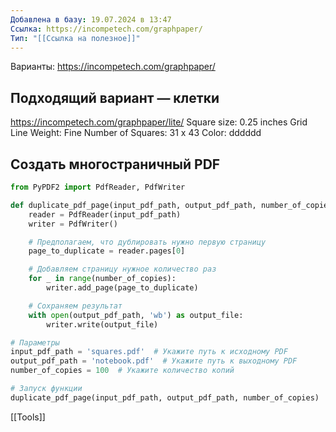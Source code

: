 ```yaml
---
Добавлена в базу: 19.07.2024 в 13:47
Ссылка: https://incompetech.com/graphpaper/
Тип: "[[Ссылка на полезное]]"
---
```

Варианты: https://incompetech.com/graphpaper/

## Подходящий вариант — клетки

https://incompetech.com/graphpaper/lite/
Square size: 0.25 inches
Grid Line Weight: Fine
Number of Squares: 31 x 43
Color: dddddd

## Создать многостраничный PDF

```python
from PyPDF2 import PdfReader, PdfWriter

def duplicate_pdf_page(input_pdf_path, output_pdf_path, number_of_copies):
    reader = PdfReader(input_pdf_path)
    writer = PdfWriter()

    # Предполагаем, что дублировать нужно первую страницу
    page_to_duplicate = reader.pages[0]

    # Добавляем страницу нужное количество раз
    for _ in range(number_of_copies):
        writer.add_page(page_to_duplicate)

    # Сохраняем результат
    with open(output_pdf_path, 'wb') as output_file:
        writer.write(output_file)

# Параметры
input_pdf_path = 'squares.pdf'  # Укажите путь к исходному PDF
output_pdf_path = 'notebook.pdf'  # Укажите путь к выходному PDF
number_of_copies = 100  # Укажите количество копий

# Запуск функции
duplicate_pdf_page(input_pdf_path, output_pdf_path, number_of_copies)
```


[[Tools]]